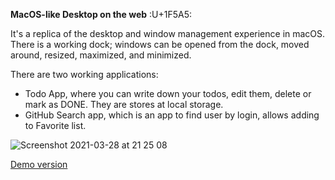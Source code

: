 **MacOS-like Desktop on the web**	:U+1F5A5:

It's a replica of the desktop and window management experience in macOS. There is a working dock; windows can be opened from the dock, moved around, resized, maximized, and minimized. 

There are two working applications:
  * Todo App, where you can write down your todos, edit them, delete or mark as DONE. They are stores at local storage.
  * GitHub Search app, which is an app to find user by login, allows adding to Favorite list.

![Screenshot 2021-03-28 at 21 25 08](https://user-images.githubusercontent.com/72520503/112803612-2d94c100-907c-11eb-8193-ffcd8ce79584.png)

[Demo version](https://apps-dashboard.netlify.app/)
